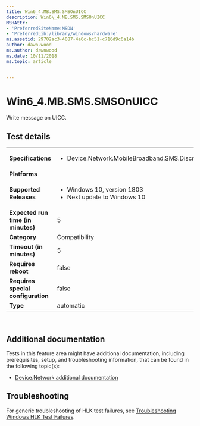 ```yaml
---
title: Win6_4.MB.SMS.SMSOnUICC
description: Win6\_4.MB.SMS.SMSOnUICC
MSHAttr:
- 'PreferredSiteName:MSDN'
- 'PreferredLib:/library/windows/hardware'
ms.assetid: 29702ac3-4087-4a6c-bc51-c716d9c6a14b
author: dawn.wood
ms.author: dawnwood
ms.date: 10/11/2018
ms.topic: article


---
```


# Win6_4.MB.SMS.SMSOnUICC


Write message on UICC.

## Test details
|||
|---|---|
| **Specifications**  | <ul><li>Device.Network.MobileBroadband.SMS.Discretional</li></ul> |  
| **Platforms**   | <ul></ul> |
| **Supported Releases** | <ul><li>Windows 10, version 1803</li><li>Next update to Windows 10</li></ul> |
|**Expected run time (in minutes)**| 5 |
|**Category**| Compatibility |
|**Timeout (in minutes)**| 5 |
|**Requires reboot**| false |
|**Requires special configuration**| false |
|**Type**| automatic |

 

## <span id="Additional_documentation"></span><span id="additional_documentation"></span><span id="ADDITIONAL_DOCUMENTATION"></span>Additional documentation


Tests in this feature area might have additional documentation, including prerequisites, setup, and troubleshooting information, that can be found in the following topic(s):

-   [Device.Network additional documentation](device-network-additional-documentation.md)

## <span id="Troubleshooting"></span><span id="troubleshooting"></span><span id="TROUBLESHOOTING"></span>Troubleshooting


For generic troubleshooting of HLK test failures, see [Troubleshooting Windows HLK Test Failures](..\user\troubleshooting-windows-hlk-test-failures.md).

 

 






